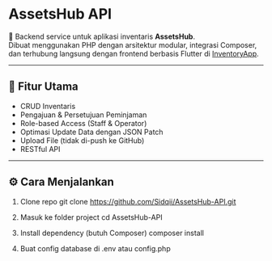 # AssetsHub API

🔧 Backend service untuk aplikasi inventaris **AssetsHub**.  
Dibuat menggunakan PHP dengan arsitektur modular, integrasi Composer,  
dan terhubung langsung dengan frontend berbasis Flutter di [InventoryApp](https://github.com/Sidqii/InventoryApp).

---

## 🚀 Fitur Utama
- CRUD Inventaris
- Pengajuan & Persetujuan Peminjaman
- Role-based Access (Staff & Operator)
- Optimasi Update Data dengan JSON Patch
- Upload File (tidak di-push ke GitHub)
- RESTful API

---

## ⚙️ Cara Menjalankan

1. Clone repo
git clone https://github.com/Sidqii/AssetsHub-API.git

2. Masuk ke folder project
cd AssetsHub-API

3. Install dependency (butuh Composer)
composer install

4. Buat config database di .env atau config.php
